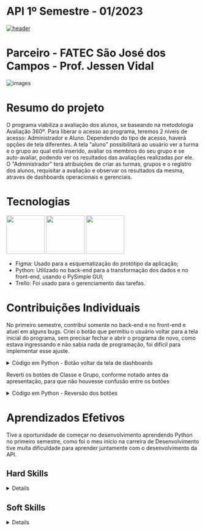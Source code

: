 # API 1º Semestre - 01/2023
[![header](https://github.com/user-attachments/assets/a73c339e-1b18-4b62-8f5d-4c27e869dc24)](https://github.com/wiz-fatec/avaliacao-360)

# Parceiro - FATEC São José dos Campos - Prof. Jessen Vidal
![images](https://github.com/user-attachments/assets/e95aca6f-e14c-4178-97c3-997752fcba52)

# Resumo do projeto
O programa viabiliza a avaliação dos alunos, se baseando na metodologia Avaliação 360º. Para liberar o acesso ao programa, teremos 2 niveis de acesso: Administrador e Aluno. Dependendo do tipo de acesso, haverá opções de tela diferentes. A tela "aluno" possibilitará ao usuário ver a turma e o grupo ao qual está inserido, avaliar os membros do seu grupo e se auto-avaliar, podendo ver os resultados das avaliações realizadas por ele. O "Administrador" terá atribuições de criar as turmas, grupos e o registro dos alunos, requisitar a avaliação e observar os resultados da mesma, atraves de dashboards operacionais e gerenciais.

# Tecnologias

<img src="https://cdn.jsdelivr.net/gh/devicons/devicon@latest/icons/figma/figma-original.svg"  width="100" height="100"/> <img src="https://cdn.jsdelivr.net/gh/devicons/devicon@latest/icons/python/python-original.svg" width="100" height="100" /> <img src="https://cdn.jsdelivr.net/gh/devicons/devicon@latest/icons/trello/trello-original.svg" width="100" height="100" />
          
- Figma: Usado para a esquematização do protótipo da aplicação;
- Python: Utilizado no back-end para a transformação dos dados e no front-end, usando o PySimple GUI;
- Trello: Foi usado para o gerenciamento das tarefas.

# Contribuições Individuais
No primeiro semestre, contribui somente no back-end e no front-end e atuei em alguns bugs.
Criei o botão que permitiu o usuário voltar para a tela inicial do programa, sem precisar fechar e abrir o programa de novo, como estava ingressando e não sabia nada de programação, foi dificil para implementar esse ajuste.

<details>
  <summary>Código em Python - Botão voltar da tela de dashboards</summary>

```python
import app
import interface.dashboard_aluno as interface_dashboard_aluno
import interface.student as interface_student
import interface.createclass as interface_createclass
import connection.student as connection_student
import PySimpleGUI as sg

def create_window(name):
  global _name
  _name = name
  layout = [
    [sg.Text(interface_createclass.dev_text)],
    [sg.Button('Voltar', key='return', s=(18, 1))]
  ]

  return sg.Window('Avaliação 360 - Dashboard Aluno', layout, element_justification='c')

def event_handler(event, _):
  global _name
  if event == 'return':
    app.change_interface(interface_student.create_window(_name), interface_student.event_handler)
```
</details> 

Reverti os botões de Classe e Grupo, conforme notado antes da apresentação, para que não houvesse confusão entre os botões

<details>
  <summary>Código em Python - Reversão dos botões</summary>
    
```python 
def create_window(name):

    global student_info, group_info, window, student_evaluation

    student_raw = connection_student.get_student_by_name(name)[0]
    student_info = connection_student.resolve_student(student_raw)
    student_evaluation = connection_student.check_student_todo_evaluation(student_info['id'])

    group_info = student_info['group']
    group_name = group_info['name']

    class_room_info = group_info['class-room']
    class_room_name = class_room_info['name']

    layout = [
        [sg.Text(f'Aluno: {name}')],
        [sg.Text(f'Grupo: {group_name}')],
        [sg.Text(f'Sala: {class_room_name}')],
        [sg.Text('\n')],
        [sg.Button('Voltar'), sg.Button('Cancelar'), sg.Button('Resultados')]
    ]     
    if student_evaluation:
        layout[4].insert(1, sg.Button('Avaliação'))
    else:
        layout[4].insert(1, sg.Button('Avaliação', disabled=True, button_color=('white', 'grey')))
    window = sg.Window('Avaliação 360 - Aluno', layout, element_justification='c', resizable = True)
    return window
```
</details>

# Aprendizados Efetivos
Tive a oportunidade de começar no desenvolvimento aprendendo Python no primeiro semestre, como foi o meu inicio na carreira de Desenvolvimento tive muita dificuldade para aprender juntamente com o desenvolvimento da API.

## Hard Skills
<details>
  
| Habilidade |	Classificação |
| :-----: | :-----: |
| Figma |	★☆☆☆☆ |
| Python | ★☆☆☆☆ |

</details> 

## Soft Skills
<details>
  
Trabalho em equipe: Busquei não ficar com dúvidas e perguntava a todo momento o que era pra fazer em cada tarefa. Busquei minha autonomia, mas certamente não conseguiria fazer nada sem meus colegas de classe me auxiliando.
</details> 

